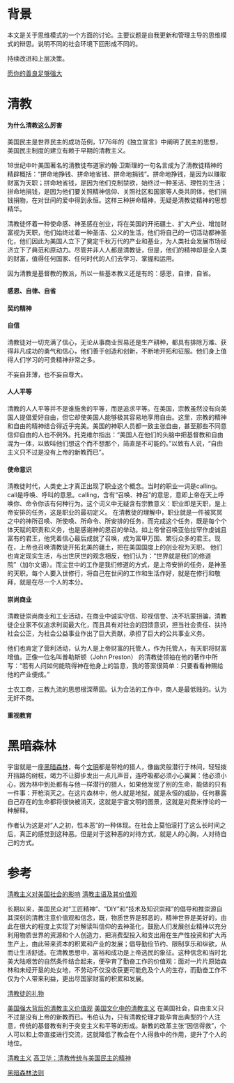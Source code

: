 # 背景

本文是关于思维模式的一个方面的讨论。主要议题是自我更新和管理主导的思维模式的辩思。说明不同的社会环境下回形成不同的。

持续改进和上层决策。

[愿你的善良足够强大](http://www.zreading.cn/archives/7543.html)

# 清教
#### 为什么清教这么厉害
美国民主是世界民主的成功范例，1776年的《独立宣言》中阐明了民主的思想，美国民主制度的建立有赖于早期的清教主义。

18世纪中叶美国著名的清教徒布道家约翰·卫斯理的一句名言成为了清教徒精神的精辟概括：“拼命地挣钱、拼命地省钱、拼命地捐钱”。拼命地挣钱，是因为以赚取财富为天职；拼命地省钱，是因为他们克制禁欲，始终过一种圣洁、理性的生活；拼命地捐钱，是因为他们要关照精神信仰、关照社区和国家等人类共同体，他们捐钱捐物，在对世间的爱中得到永恒。这样三种拼命精神，无疑是清教徒精神的思想精华。

清教徒怀着一种使命感、神圣感在创业，将在美国的开拓疆土、扩大产业、增加财富视为天职，他们始终过着一种圣洁、公义的生活，他们将自己的一切活动都神圣化，他们因此为美国人立下了奠定千秋万代的产业和基业，为人类社会发展市场经济立下了典范和原动力。尽管并非人人都是清教徒，但是，他们的精神却是全人类的财富，值得任何国家、任何时代的人们去学习、掌握和运用。


因为清教是基督教的教派，所以一些基本教义还是有的：感恩，自律，自省。

#### 感恩、自律、自省


#### 契约精神


#### 自信

清教徒对一切充满了信心，无论从事商业贸易还是生产耕种，都具有排除万难、获得非凡成功的勇气和信心，他们善于创造和创新，不断地开拓和征服。他们身上值得人们学习的可贵精神非常之多。


不妄自菲薄，也不妄自尊大。

#### 人人平等

清教的人人平等并不是谁施舍的平等，而是追求平等。在美国，宗教虽然没有向美国人提倡爱好自由，但它却使美国人能够极其容易地享用自由。这里，宗教的精神和自由的精神结合得近乎完美。美国的神职人员都一致主张自由，甚至那些不同意信仰自由的人也不例外。托克维尔指出：“美国人在他们的头脑中把基督教和自由混为一体，以致叫他们想这个而不想那个，简直是不可能的。”以致有人说，“自由主义只不过是没有上帝的新教而已”。

#### 使命意识

清教徒时代，人类史上才真正出现了职业这个概念。当时的职业一词是calling。call是呼唤、呼叫的意思。calling，含有“召唤、神召”的意思，意即上帝在天上呼唤你、命令你该有何种行为。这个词义中无疑含有宗教意义：职业即是天职，是上帝安排的任务，这是职业的最初定义。
在清教徒的理解中，职业就是一件被冥冥之中的神所召唤、所使唤、所命令、所安排的任务，而完成这个任务，既是每个个体天赋的职责和义务，也是感谢神的恩召的举动。如上帝曾召唤亚伯拉罕作虔诚且 富有的君王，他凭着信心最后成就了召唤，成为富甲万国、繁衍众多的君王。现在，上帝也召唤清教徒开拓北美的疆土，把在美国国度上的创业视为天职。
他们也肯定现实生活，与出世厌世的观念相反，他们认为：“世界就是我们的修道院”（加尔文语）。而尘世中的工作是我们修道的方式，是上帝安排的任务，是神圣的天职。每个人要入世修行，将自己在世间的工作和生活作好，就是在修行和敬拜，就是在尽一个人的本分。

#### 崇尚商业

清教徒崇尚商业和工业活动，在商业中诚实守信、珍视信誉、决不坑蒙拐骗，清教徒企业家不仅追求利润最大化，而且具有对社会的回馈意识，担当社会责任、扶持社会公正，为社会公益事业作出了巨大贡献，承担了巨大的公共事业义务。

他们也肯定了营利活动，认为人是上帝财富的托管人，作为托管人，有天职将财富增值。正像一位名叫普勒斯顿（John Preston） 的清教徒领袖在他的著作中所写：“若有人问如何能晓得神在他身上的旨意，我的答案很简单：只要看看神赐给他的产业便成。”

士农工商，三教九流的思想根深蒂固。认为合法的工作中，商人是最低贱的。认为无奸不商。


#### 重视教育

# 黑暗森林
宇宙就是一座[黑暗森林](https://baike.baidu.com/item/%E9%BB%91%E6%9A%97%E6%A3%AE%E6%9E%97/8725861)，每个[文明](https://baike.baidu.com/item/%E6%96%87%E6%98%8E/16025003)都是带枪的猎人，像幽灵般潜行于林间，轻轻拨开挡路的树枝，竭力不让脚步发出一点儿声音，连呼吸都必须小心翼翼：他必须小心，因为林中到处都有与他一样潜行的猎人，如果他发现了别的生命，能做的只有一件事：开枪消灭之。在这片森林中，他人就是地狱，就是永恒的威胁，任何暴露自己存在的生命都将很快被消灭，这就是宇宙文明的图景，这就是对费米悖论的一种解释。

作者认为这是对“人之初，性本恶”的一种体现。在社会上莫怕滚打了这么长时间之后，真正的感觉到这种恶。但是对于这种恶的对待方式，就是人的心胸，人对待自己的方式。

# 参考
[清教主义对美国社会的影响](https://zhidao.baidu.com/question/80750890.html)
[清教主语及其价值观](https://www.doc88.com/p-1874881394088.html)

长期以来，美国民众对“工匠精神”、“DIY”和“技术及知识崇拜”的倡导和推崇源自其深刻的清教注意价值观和信念，既，物质世界是邪恶的，精神世界是美好的，由此在很大的程度上实现了对解读叫信仰的去神圣化，鼓励人们发展创业精神以充分利用物质世界的资源和个人创造力，把消费型投入和支出用在生产性投资和扩大再生产上，由此带来资本的积累和产业的发展；倡导勤俭节约、限制享乐和纵欲，从而让生活舒适。在清教思想中，富裕和成功是上帝选民的象征。这种信念和当时北美大陆艰苦的自然条件结合起来，便孕育了勤奋工作的价值观：面对一片片原始森林和未经开垦的处女地，不劳动不仅没收获更可能危及个人的生存，而勤奋工作不仅为个人带来利益，更出尽国家财富的积累和发展。

[清教徒的礼物](https://book.douban.com/subject/26760576/)

[美国强大背后的清教主义价值观](https://wenku.baidu.com/view/41708e5e760bf78a6529647d27284b73f24236ab.html)
[美国文化中的清教主义](https://www.docin.com/p-1719954616.html)
在美国社会，自由主义只不过是没有上帝的新教而已。韦伯认为，只有清教伦理才能孕育出典型的个人注意，传统的基督教有利于突变主义和平等的形成。新教的改革主张“因信得救”，个人可以和上帝直接进行交流，这就降低了教会在个人得救中的作用，提升了个人的地位。


[清教主义](https://baike.baidu.com/item/%E6%B8%85%E6%95%99%E4%B8%BB%E4%B9%89/8875405)
[高卫华：清教传统与美国民主的精神](https://cul.qq.com/a/20130716/007641.htm)


[黑暗森林法则](https://baike.baidu.com/item/%E9%BB%91%E6%9A%97%E6%A3%AE%E6%9E%97%E6%B3%95%E5%88%99/828514?fr=aladdin)




